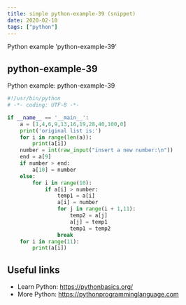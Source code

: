 ```yaml
---
title: simple python-example-39 (snippet)
date: 2020-02-10
tags: ["python"]
---
```

Python example 'python-example-39'


## python-example-39

Python example: python-example-39

```python
#!/usr/bin/python
# -*- coding: UTF-8 -*-

if __name__ == '__main__':
    a = [1,4,6,9,13,16,19,28,40,100,0]
    print('original list is:')
    for i in range(len(a)):
        print(a[i])
    number = int(raw_input("insert a new number:\n"))
    end = a[9]
    if number > end:
        a[10] = number
    else:
        for i in range(10):
            if a[i] > number:
                temp1 = a[i]
                a[i] = number
                for j in range(i + 1,11):
                    temp2 = a[j]
                    a[j] = temp1
                    temp1 = temp2
                break
    for i in range(11):
        print(a[i])

```

## Useful links

- Learn Python: https://pythonbasics.org/
- More Python: https://pythonprogramminglanguage.com
